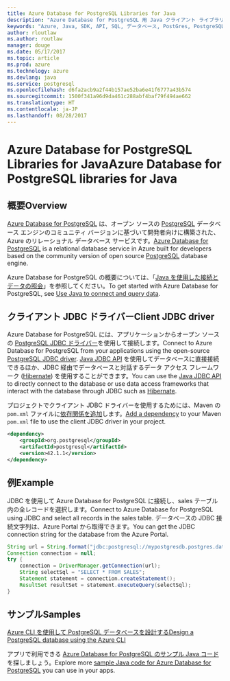 ```yaml
---
title: Azure Database for PostgreSQL Libraries for Java
description: "Azure Database for PostgreSQL 用 Java クライアント ライブラリのリファレンス ドキュメント"
keywords: "Azure, Java, SDK, API, SQL, データベース, PostGres, PostgreSQL"
author: rloutlaw
ms.author: routlaw
manager: douge
ms.date: 05/17/2017
ms.topic: article
ms.prod: azure
ms.technology: azure
ms.devlang: java
ms.service: postgresql
ms.openlocfilehash: d6fa2acb9a2f44b157ae52ba6e41f6777a43b574
ms.sourcegitcommit: 1500f341a96d9da461c288abf4baf79f494ae662
ms.translationtype: HT
ms.contentlocale: ja-JP
ms.lasthandoff: 08/28/2017
---
```

# <a name="azure-database-for-postgresql-libraries-for-java"></a><span data-ttu-id="dde2d-104">Azure Database for PostgreSQL Libraries for Java</span><span class="sxs-lookup"><span data-stu-id="dde2d-104">Azure Database for PostgreSQL libraries for Java</span></span>

## <a name="overview"></a><span data-ttu-id="dde2d-105">概要</span><span class="sxs-lookup"><span data-stu-id="dde2d-105">Overview</span></span>

<span data-ttu-id="dde2d-106">[Azure Database for PostgreSQL](/azure/sql-database/sql-database-technical-overview) は、オープン ソースの [PostgreSQL](https://www.postgresql.org/) データベース エンジンのコミュニティ バージョンに基づいて開発者向けに構築された、Azure のリレーショナル データベース サービスです。</span><span class="sxs-lookup"><span data-stu-id="dde2d-106">[Azure Database for PostgreSQL](/azure/sql-database/sql-database-technical-overview) is a relational database service in Azure built for developers based on the community version of open source [PostgreSQL](https://www.postgresql.org/) database engine.</span></span>

<span data-ttu-id="dde2d-107">Azure Database for PostgreSQL の概要については、「[Java を使用した接続とデータの照会](/azure/postgresql/connect-java)」を参照してください。</span><span class="sxs-lookup"><span data-stu-id="dde2d-107">To get started with Azure Database for PostgreSQL, see [Use Java to connect and query data](/azure/postgresql/connect-java).</span></span>

## <a name="client-jdbc-driver"></a><span data-ttu-id="dde2d-108">クライアント JDBC ドライバー</span><span class="sxs-lookup"><span data-stu-id="dde2d-108">Client JDBC driver</span></span>

<span data-ttu-id="dde2d-109">Azure Database for PostgreSQL には、アプリケーションからオープン ソースの [PostgreSQL JDBC ドライバー](https://jdbc.postgresql.org/)を使用して接続します。</span><span class="sxs-lookup"><span data-stu-id="dde2d-109">Connect to Azure Database for PostgreSQL from your applications using the open-source [PostgreSQL JDBC driver](https://jdbc.postgresql.org/).</span></span> <span data-ttu-id="dde2d-110">[Java JDBC API](https://docs.oracle.com/javase/8/docs/technotes/guides/jdbc/) を使用してデータベースに直接接続できるほか、JDBC 経由でデータベースと対話するデータ アクセス フレームワーク ([Hibernate](http://hibernate.org/)) を使用することができます。</span><span class="sxs-lookup"><span data-stu-id="dde2d-110">You can use the [Java JDBC API](https://docs.oracle.com/javase/8/docs/technotes/guides/jdbc/) to directly connect to the database or use data access frameworks that interact with the database through JDBC such as [Hibernate](http://hibernate.org/).</span></span>

<span data-ttu-id="dde2d-111">プロジェクトでクライアント JDBC ドライバーを使用するためには、Maven の `pom.xml` ファイルに[依存関係を追加](https://maven.apache.org/guides/getting-started/index.html#How_do_I_use_external_dependencies)します。</span><span class="sxs-lookup"><span data-stu-id="dde2d-111">[Add a dependency](https://maven.apache.org/guides/getting-started/index.html#How_do_I_use_external_dependencies) to your Maven `pom.xml` file to use the client JDBC driver in your project.</span></span>  

```XML
<dependency>
    <groupId>org.postgresql</groupId>
    <artifactId>postgresql</artifactId>
    <version>42.1.1</version>
</dependency>
```   

## <a name="example"></a><span data-ttu-id="dde2d-112">例</span><span class="sxs-lookup"><span data-stu-id="dde2d-112">Example</span></span>

<span data-ttu-id="dde2d-113">JDBC を使用して Azure Database for PostgreSQL に接続し、sales テーブル内の全レコードを選択します。</span><span class="sxs-lookup"><span data-stu-id="dde2d-113">Connect to Azure Database for PostgreSQL using JDBC and select all records in the sales table.</span></span> <span data-ttu-id="dde2d-114">データベースの JDBC 接続文字列は、Azure Portal から取得できます。</span><span class="sxs-lookup"><span data-stu-id="dde2d-114">You can get the JDBC connection string for the database from the Azure Portal.</span></span>

```java
String url = String.format("jdbc:postgresql://mypostgresdb.postgres.database.azure.com:5432/mydb?user=frank@mypostgresdb&password=AbCdEfGhIjK&ssl=true");
Connection connection = null;
try {
    connection = DriverManager.getConnection(url);
    String selectSql = "SELECT * FROM SALES";
    Statement statement = connection.createStatement();
    ResultSet resultSet = statement.executeQuery(selectSql);
}
```

## <a name="samples"></a><span data-ttu-id="dde2d-115">サンプル</span><span class="sxs-lookup"><span data-stu-id="dde2d-115">Samples</span></span>

[<span data-ttu-id="dde2d-116">Azure CLI を使用して PostgreSQL データベースを設計する</span><span class="sxs-lookup"><span data-stu-id="dde2d-116">Design a PostgreSQL database using the Azure CLI</span></span>](https://docs.microsoft.com/azure/postgresql/tutorial-design-database-using-azure-cli) 

<span data-ttu-id="dde2d-117">アプリで利用できる [Azure Database for PostgreSQL のサンプル Java コード](https://azure.microsoft.com/resources/samples/?platform=java&term=postgres)を探しましょう。</span><span class="sxs-lookup"><span data-stu-id="dde2d-117">Explore more [sample Java code for Azure Database for PostgreSQL](https://azure.microsoft.com/resources/samples/?platform=java&term=postgres) you can use in your apps.</span></span>
